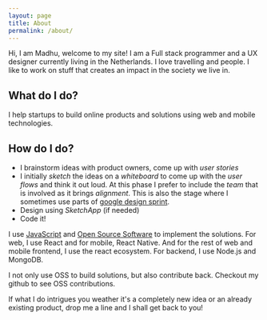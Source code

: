 ```yaml
---
layout: page
title: About
permalink: /about/
---
```


Hi, I am Madhu, welcome to my site! I am a Full stack programmer and a UX designer currently living in the Netherlands. I love travelling and people. I like to work on stuff that creates an impact in the society we live in.

## What do I do?

I help startups to build online products and solutions using web and mobile technologies.

## How do I do?

- I brainstorm ideas with product owners, come up with _user stories_
- I initially _sketch_ the ideas on a _whiteboard_ to come up with the _user flows_ and think it out loud. At this phase I prefer to include the _team_ that is involved as it brings _alignment_. This is also the stage where I sometimes use parts of [google design sprint](http://designsprintkit.withgoogle.com).
- Design using _SketchApp_ (if needed)
- Code it!

I use [JavaScript](https://developer.mozilla.org/en-US/docs/Web/JavaScript) and [Open Source Software](https://en.wikipedia.org/wiki/Open-source_software) to implement the solutions. For web, I use React and for mobile, React Native. And for the rest of web and mobile frontend, I use the react ecosystem. For backend, I use Node.js and MongoDB.

I not only use OSS to build solutions, but also contribute back. Checkout my github to see OSS contributions.

If what I do intrigues you weather it's a completely new idea or an already existing product, drop me a line and I shall get back to you!
